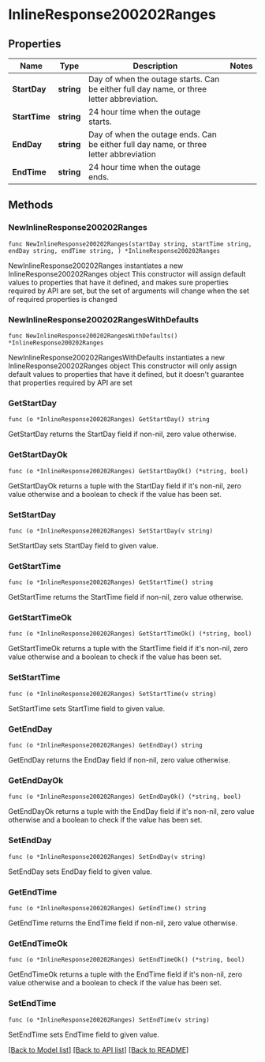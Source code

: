 # InlineResponse200202Ranges

## Properties

Name | Type | Description | Notes
------------ | ------------- | ------------- | -------------
**StartDay** | **string** | Day of when the outage starts. Can be either full day name, or three letter abbreviation. | 
**StartTime** | **string** | 24 hour time when the outage starts. | 
**EndDay** | **string** | Day of when the outage ends. Can be either full day name, or three letter abbreviation | 
**EndTime** | **string** | 24 hour time when the outage ends. | 

## Methods

### NewInlineResponse200202Ranges

`func NewInlineResponse200202Ranges(startDay string, startTime string, endDay string, endTime string, ) *InlineResponse200202Ranges`

NewInlineResponse200202Ranges instantiates a new InlineResponse200202Ranges object
This constructor will assign default values to properties that have it defined,
and makes sure properties required by API are set, but the set of arguments
will change when the set of required properties is changed

### NewInlineResponse200202RangesWithDefaults

`func NewInlineResponse200202RangesWithDefaults() *InlineResponse200202Ranges`

NewInlineResponse200202RangesWithDefaults instantiates a new InlineResponse200202Ranges object
This constructor will only assign default values to properties that have it defined,
but it doesn't guarantee that properties required by API are set

### GetStartDay

`func (o *InlineResponse200202Ranges) GetStartDay() string`

GetStartDay returns the StartDay field if non-nil, zero value otherwise.

### GetStartDayOk

`func (o *InlineResponse200202Ranges) GetStartDayOk() (*string, bool)`

GetStartDayOk returns a tuple with the StartDay field if it's non-nil, zero value otherwise
and a boolean to check if the value has been set.

### SetStartDay

`func (o *InlineResponse200202Ranges) SetStartDay(v string)`

SetStartDay sets StartDay field to given value.


### GetStartTime

`func (o *InlineResponse200202Ranges) GetStartTime() string`

GetStartTime returns the StartTime field if non-nil, zero value otherwise.

### GetStartTimeOk

`func (o *InlineResponse200202Ranges) GetStartTimeOk() (*string, bool)`

GetStartTimeOk returns a tuple with the StartTime field if it's non-nil, zero value otherwise
and a boolean to check if the value has been set.

### SetStartTime

`func (o *InlineResponse200202Ranges) SetStartTime(v string)`

SetStartTime sets StartTime field to given value.


### GetEndDay

`func (o *InlineResponse200202Ranges) GetEndDay() string`

GetEndDay returns the EndDay field if non-nil, zero value otherwise.

### GetEndDayOk

`func (o *InlineResponse200202Ranges) GetEndDayOk() (*string, bool)`

GetEndDayOk returns a tuple with the EndDay field if it's non-nil, zero value otherwise
and a boolean to check if the value has been set.

### SetEndDay

`func (o *InlineResponse200202Ranges) SetEndDay(v string)`

SetEndDay sets EndDay field to given value.


### GetEndTime

`func (o *InlineResponse200202Ranges) GetEndTime() string`

GetEndTime returns the EndTime field if non-nil, zero value otherwise.

### GetEndTimeOk

`func (o *InlineResponse200202Ranges) GetEndTimeOk() (*string, bool)`

GetEndTimeOk returns a tuple with the EndTime field if it's non-nil, zero value otherwise
and a boolean to check if the value has been set.

### SetEndTime

`func (o *InlineResponse200202Ranges) SetEndTime(v string)`

SetEndTime sets EndTime field to given value.



[[Back to Model list]](../README.md#documentation-for-models) [[Back to API list]](../README.md#documentation-for-api-endpoints) [[Back to README]](../README.md)


